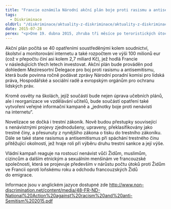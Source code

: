 ```yaml
---
title: "Francie oznámila Národní akční plán boje proti rasismu a antisemitismu"
tags:
  - Diskriminace
oldUrl: "/diskriminace/aktuality-z-diskriminace/aktuality-z-diskriminace-2015/francie-oznamila-narodni-akcni-plan-boje-proti-rasismu-a-antisemitismu/"
date: 2015-07-28
perex: "<p>Dne 19. dubna 2015, zhruba tři měsíce po teroristických útocích v Paříži, při nichž přišlo o život celkem 17 lidí (včetně pracovníků redakce satirického časopisu Charlie Hedbo) oznámil premiér Manuel Valls Národní akční plán boje proti rasismu a antisemitismu.</p>"
---
```


<!-- imported from the old website -->

<p>Akční plán počítá se 40 opatřeními soustředěnými kolem soudnictví, školství a monitorování internetu a také rozpočtem ve výši 100 milionů eur (což v přepočtu činí asi kolem 2,7 miliard Kč), jež hodlá Francie v následujících třech letech investovat. Akční plán bude prováděn pod dohledem Meziresortní Delegace pro boj proti rasismu a antisemitismu, která bude povinna ročně podávat zprávy Národní poradní komisi pro lidská práva, Hospodářské a sociální radě a evropským orgánům pro ochranu lidských práv.</p><p>Kromě osvěty na školách, jejíž součástí bude nejen úprava učebních plánů, ale i reorganizace ve vzdělávání učitelů, bude součástí opatření také vytvoření veřejné informační kampaně a „jednotky boje proti nenávisti na internetu“.</p><p>Novelizace se dočká i trestní zákoník. Nově budou přestupky související s nenávistnými projevy zjednodušeny, upraveny, překlasifikovány jako trestné činy, a přesunuty z nynějšího zákona o tisku do trestního zákoníku. Dále se také stane rasismus a antisemitismus při spáchání trestného činu přitěžující okolností, jež hraje roli při výběru druhu trestní sankce a její výše.</p><p>Vládní kampaň reaguje na rostoucí nenávist vůči Židům, muslimům, cizincům a dalším etnickým a sexuálním menšinám ve francouzské společnosti, která se projevuje především v nárůstu počtu útoků proti Židům ve Francii oproti loňskému roku a odchodu francouzských Židů do emigrace.</p><p>Informace jsou v anglickém jazyce dostupné zde <a title="Otevření do nového okna" href="http://www.non-discrimination.net/content/media/48-FR-ND-National%20Action%20against%20racism%20and%20anti-Semitism%202015.pdf" target="_blank">http://www.non-discrimination.net/content/media/48-FR-ND-National%20Action%20against%20racism%20and%20anti-Semitism%202015.pdf</a> </p>
